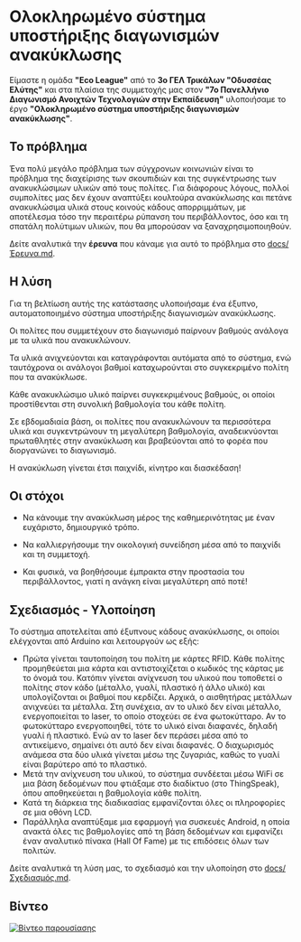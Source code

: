 # Ολοκληρωμένο σύστημα υποστήριξης διαγωνισμών ανακύκλωσης

Είμαστε η ομάδα **"Eco League"** από το **3ο ΓΕΛ Τρικάλων "Οδυσσέας Ελύτης"** και στα πλαίσια της συμμετοχής μας στον **"7ο Πανελλήνιο Διαγωνισμό Ανοιχτών Τεχνολογιών στην Εκπαίδευση"** υλοποιήσαμε το έργο **"Ολοκληρωμένο σύστημα υποστήριξης διαγωνισμών ανακύκλωσης"**.

## Το πρόβλημα

Ένα πολύ μεγάλο πρόβλημα των σύγχρονων κοινωνιών είναι το πρόβλημα της διαχείρισης των σκουπιδιών και της συγκέντρωσης των ανακυκλώσιμων υλικών από τους πολίτες.
Για διάφορους λόγους, πολλοί συμπολίτες μας δεν έχουν αναπτύξει κουλτούρα ανακύκλωσης και πετάνε ανακυκλώσιμα υλικά στους κοινούς κάδους απορριμμάτων, με αποτέλεσμα τόσο την περαιτέρω ρύπανση του περιβάλλοντος, όσο και τη σπατάλη πολύτιμων υλικών, που θα μπορούσαν να ξαναχρησιμοποιηθούν.

Δείτε αναλυτικά την **έρευνα** που κάναμε για αυτό το πρόβλημα στο [docs/Έρευνα.md](docs/Έρευνα.md).

## Η λύση
Για τη βελτίωση αυτής της κατάστασης υλοποιήσαμε ένα έξυπνο, αυτοματοποιημένο σύστημα υποστήριξης διαγωνισμών ανακύκλωσης.

Οι πολίτες που συμμετέχουν στο διαγωνισμό παίρνουν βαθμούς ανάλογα με τα υλικά που ανακυκλώνουν.

Τα υλικά ανιχνεύονται και καταγράφονται αυτόματα από το σύστημα, ενώ ταυτόχρονα οι ανάλογοι βαθμοί καταχωρούνται στο συγκεκριμένο πολίτη που τα ανακύκλωσε.

Κάθε ανακυκλώσιμο υλικό παίρνει συγκεκριμένους βαθμούς, οι οποίοι προστίθενται στη συνολική βαθμολογία του κάθε πολίτη.

Σε εβδομαδιαία βάση, οι πολίτες που ανακυκλώνουν τα περισσότερα υλικά και συγκεντρώνουν τη μεγαλύτερη βαθμολογία, αναδεικνύονται πρωταθλητές στην ανακύκλωση και βραβεύονται από το φορέα που διοργανώνει το διαγωνισμό.

Η ανακύκλωση γίνεται έτσι παιχνίδι, κίνητρο και διασκέδαση!

## Οι στόχοι

- Να κάνουμε την ανακύκλωση μέρος της καθημερινότητας με έναν ευχάριστο, δημιουργικό τρόπο.

- Να καλλιεργήσουμε την οικολογική συνείδηση μέσα από το παιχνίδι και τη συμμετοχή.

- Και φυσικά, να βοηθήσουμε έμπρακτα στην προστασία του περιβάλλοντος, γιατί η ανάγκη είναι μεγαλύτερη από ποτέ!

## Σχεδιασμός - Υλοποίηση

Το σύστημα αποτελείται από έξυπνους κάδους ανακύκλωσης, οι οποίοι ελέγχονται από Arduino και λειτουργούν ως εξής:

- Πρώτα γίνεται ταυτοποίηση του πολίτη με κάρτες RFID. Κάθε πολίτης προμηθεύεται μια κάρτα και αντιστοιχίζεται ο κωδικός της κάρτας με το όνομά του.
Κατόπιν γίνεται ανίχνευση του υλικού που τοποθετεί ο πολίτης στον κάδο (μέταλλο, γυαλί, πλαστικό ή άλλο υλικό) και υπολογίζονται οι βαθμοί που κερδίζει. Αρχικά, ο αισθητήρας μετάλλων ανιχνεύει τα μέταλλα. Στη συνέχεια, αν το υλικό δεν είναι μέταλλο, ενεργοποιείται το laser, το οποίο στοχεύει σε ένα φωτοκύτταρο. Αν το φωτοκύτταρο ενεργοποιηθεί, τότε το υλικό είναι διαφανές, δηλαδή γυαλί ή πλαστικό. Ενώ αν το laser δεν περάσει μέσα από το αντικείμενο, σημαίνει ότι αυτό δεν είναι διαφανές. Ο διαχωρισμός ανάμεσα στα δύο υλικά γίνεται μέσω της ζυγαριάς, καθώς το γυαλί είναι βαρύτερο από το πλαστικό.
- Μετά την ανίχνευση του υλικού, το σύστημα συνδέεται μέσω WiFi σε μια βάση δεδομένων που φτιάξαμε στο διαδίκτυο (στο ThingSpeak), όπου αποθηκεύεται η βαθμολογία κάθε πολίτη.
- Κατά τη διάρκεια της διαδικασίας εμφανίζονται όλες οι πληροφορίες σε μια οθόνη LCD.
- Παράλληλα αναπτύξαμε μια εφαρμογή για συσκευές Android, η οποία ανακτά όλες τις βαθμολογίες από τη βάση δεδομένων και εμφανίζει έναν αναλυτικό πίνακα (Hall Of Fame) με τις επιδόσεις όλων των πολιτών.

Δείτε αναλυτικά τη λύση μας, το σχεδιασμό και την υλοποίηση στο [docs/Σχεδιασμός.md](docs/Σχεδιασμός.md).

## Βίντεο
[![Βίντεο παρουσίασης](https://www.youtube.com/watch?v=4Vhta9W4wgw)](https://www.youtube.com/watch?v=4Vhta9W4wgw)
